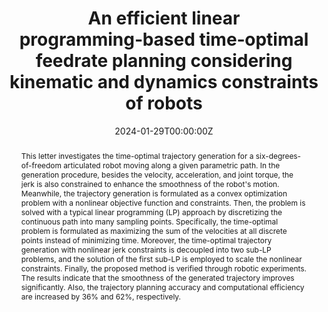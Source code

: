 ---
title: "An efficient linear programming‑based time‑optimal feedrate planning considering kinematic and dynamics constraints of robots"

authors:
  - Guanghui Liu
  - Qiang Li
  - Bohan Yang
  - Hualiang Zhang
  - Lijin Fang

author_notes:
  - 'School of Artificial Intelligence, Shenyang University of Technology, Shenyang, China.'
  - 'College of Big Data and Internet, Shenzhen Technology University, Shenzhen, China.'
  - 'State Key Laboratory of Robotics, Shenyang Institute of Automation, Chinese Academy of Sciences, Shenyang, China.'
  - 'State Key Laboratory of Robotics, Shenyang Institute of Automation, Chinese Academy of Sciences, Shenyang, China.'
  - 'Faculty of Robot Science and Engineering, Northeastern University, Shenyang, China.'

date: "2024-01-29T00:00:00Z"
doi: "10.1109/LRA.2024.3359547"
publishdate: "2024-01-29T00:00:00Z"

publication_types: ["article‑journal"]

publication: In *IEEE Robotics and Automation Letters*
publication_short: In *IEEE Robotics Automation Lett.*

abstract:
  This letter investigates the time-optimal trajectory generation for a six-degrees-of-freedom articulated robot moving along a given parametric path. In the generation procedure, besides the velocity, acceleration, and joint torque, the jerk is also constrained to enhance the smoothness of the robot's motion. Meanwhile, the trajectory generation is formulated as a convex optimization problem with a nonlinear objective function and constraints. Then, the problem is solved with a typical linear programming (LP) approach by discretizing the continuous path into many sampling points. Specifically, the time-optimal problem is formulated as maximizing the sum of the velocities at all discrete points instead of minimizing time. Moreover, the time-optimal trajectory generation with nonlinear jerk constraints is decoupled into two sub-LP problems, and the solution of the first sub-LP is employed to scale the nonlinear constraints. Finally, the proposed method is verified through robotic experiments. The results indicate that the smoothness of the generated trajectory improves significantly. Also, the trajectory planning accuracy and computational efficiency are increased by 36% and 62%, respectively.

tags: ["time-optimal-trajectory", "feedrate-planning", "linear-programming", "jerk-constraint", "robot-dynamics"]

url_pdf: "https://ieeexplore.ieee.org/abstract/document/10415470/"
---